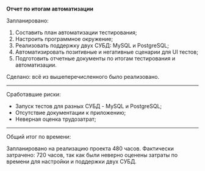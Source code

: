 **Отчет по итогам автоматизации**

Запланировано:

1. Составить план автоматизации тестирования;
2. Настроить программное окружение;
3. Реализовать поддержку двух СУБД: MySQL и PostgreSQL;
4. Автоматизировать позитивные и негативные сценарии для UI тестов;
5. Подготовить отчетные документы по итогам тестирования и автоматизации.

Сделано:
всё из вышеперечисленного было реализовано.
______________

Сработавшие риски:

- Запуск тестов для разных СУБД - MySQL и PostgreSQL;
- Отсутствие документации к приложению;
- Неверная оценка трудозатрат;

______________
Общий итог по времени:

Запланировано на реализацию проекта 480 часов. Фактически затрачено: 720 часов, так как были неверно оценены затраты по времени для настройки и поддержки двух СУБД.
